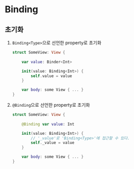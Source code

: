 # Binding

## 초기화

1. `Binding<Type>`으로 선언한 property로 초기화
    ```swift
    struct SomeView: View {
        
        var value: Binder<Int>
    
        init(value: Binding<Int>) {
            self.value = value
        }
    
        var body: some View { ... }
    }
    ```
2. `@Binding`으로 선언한 property로 초기화
    ```swift
    struct SomeView: View {
        
        @Binding var value: Int
    
        init(value: Binding<Int>) {
            // '_value'로 'Binding<Type>'에 접근할 수 있다.
            self._value = value
        }
    
        var body: some View { ... }
    }
    ```